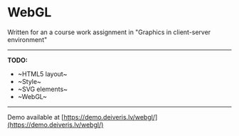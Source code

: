 # WebGL

Written for an a course work assignment in "Graphics in client-server environment"

----------

**TODO:**
- ~HTML5 layout~
- ~Style~
- ~SVG elements~
- ~WebGL~

----------

Demo available at [https://demo.deiveris.lv/webgl/](https://demo.deiveris.lv/webgl/)
